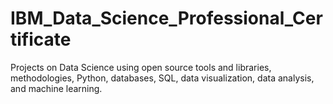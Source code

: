 # IBM_Data_Science_Professional_Certificate
Projects on Data Science using open source tools and libraries, methodologies, Python, databases, SQL, data visualization, data analysis, and machine learning.
